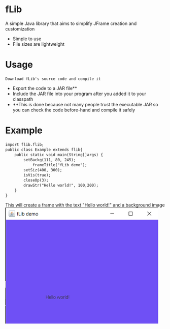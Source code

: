 # fLib
A simple Java library that aims to simplify JFrame creation and customization
- Simple to use
- File sizes are lightweight


# Usage

	Download fLib's source code and compile it
- Export the code to a JAR file**
- Include the JAR file into your program after you added it to your classpath
- **This is done because not many people trust the executable JAR so you can check the code before-hand and compile it safely


# Example
```
import flib.flib;
public class Example extends flib{
	public static void main(String[]args) {
		setBackg(111, 80, 245);
    		frameTitle("fLib demo");
		setSiz(400, 300);
		isVis(true);
		closeOp(3);
		drawStr("Hello world!", 100,200);
	}
}
```

This will create a frame with the text "Hello world!" and a background image
  ![fLib](readme.png)
